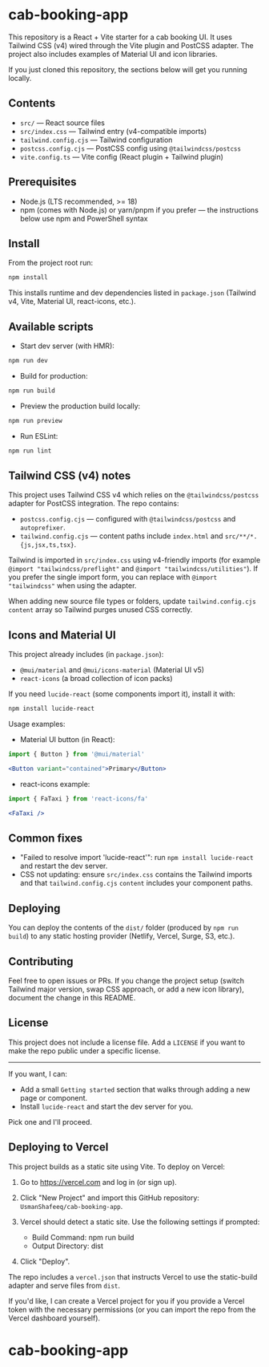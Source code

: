 # cab-booking-app

This repository is a React + Vite starter for a cab booking UI. It uses Tailwind CSS (v4) wired through the Vite plugin and PostCSS adapter. The project also includes examples of Material UI and icon libraries.

If you just cloned this repository, the sections below will get you running locally.

## Contents

- `src/` — React source files
- `src/index.css` — Tailwind entry (v4-compatible imports)
- `tailwind.config.cjs` — Tailwind configuration
- `postcss.config.cjs` — PostCSS config using `@tailwindcss/postcss`
- `vite.config.ts` — Vite config (React plugin + Tailwind plugin)

## Prerequisites

- Node.js (LTS recommended, >= 18)
- npm (comes with Node.js) or yarn/pnpm if you prefer — the instructions below use npm and PowerShell syntax

## Install

From the project root run:

```powershell
npm install
```

This installs runtime and dev dependencies listed in `package.json` (Tailwind v4, Vite, Material UI, react-icons, etc.).

## Available scripts

- Start dev server (with HMR):

```powershell
npm run dev
```

- Build for production:

```powershell
npm run build
```

- Preview the production build locally:

```powershell
npm run preview
```

- Run ESLint:

```powershell
npm run lint
```

## Tailwind CSS (v4) notes

This project uses Tailwind CSS v4 which relies on the `@tailwindcss/postcss` adapter for PostCSS integration. The repo contains:

- `postcss.config.cjs` — configured with `@tailwindcss/postcss` and `autoprefixer`.
- `tailwind.config.cjs` — content paths include `index.html` and `src/**/*.{js,jsx,ts,tsx}`.

Tailwind is imported in `src/index.css` using v4-friendly imports (for example `@import "tailwindcss/preflight"` and `@import "tailwindcss/utilities"`). If you prefer the single import form, you can replace with `@import "tailwindcss"` when using the adapter.

When adding new source file types or folders, update `tailwind.config.cjs` `content` array so Tailwind purges unused CSS correctly.

## Icons and Material UI

This project already includes (in `package.json`):

- `@mui/material` and `@mui/icons-material` (Material UI v5)
- `react-icons` (a broad collection of icon packs)

If you need `lucide-react` (some components import it), install it with:

```powershell
npm install lucide-react
```

Usage examples:

- Material UI button (in React):

```jsx
import { Button } from '@mui/material'

<Button variant="contained">Primary</Button>
```

- react-icons example:

```jsx
import { FaTaxi } from 'react-icons/fa'

<FaTaxi />
```

## Common fixes

- "Failed to resolve import 'lucide-react'": run `npm install lucide-react` and restart the dev server.
- CSS not updating: ensure `src/index.css` contains the Tailwind imports and that `tailwind.config.cjs` `content` includes your component paths.

## Deploying

You can deploy the contents of the `dist/` folder (produced by `npm run build`) to any static hosting provider (Netlify, Vercel, Surge, S3, etc.).

## Contributing

Feel free to open issues or PRs. If you change the project setup (switch Tailwind major version, swap CSS approach, or add a new icon library), document the change in this README.

## License

This project does not include a license file. Add a `LICENSE` if you want to make the repo public under a specific license.

---

If you want, I can:

- Add a small `Getting started` section that walks through adding a new page or component.
- Install `lucide-react` and start the dev server for you.

Pick one and I'll proceed.

## Deploying to Vercel

This project builds as a static site using Vite. To deploy on Vercel:

1. Go to https://vercel.com and log in (or sign up).
2. Click "New Project" and import this GitHub repository: `UsmanShafeeq/cab-booking-app`.
3. Vercel should detect a static site. Use the following settings if prompted:

	- Build Command: npm run build
	- Output Directory: dist

4. Click "Deploy".

The repo includes a `vercel.json` that instructs Vercel to use the static-build adapter and serve files from `dist`.

If you'd like, I can create a Vercel project for you if you provide a Vercel token with the necessary permissions (or you can import the repo from the Vercel dashboard yourself).
# cab-booking-app
